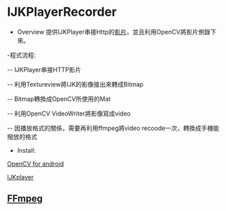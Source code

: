 # IJKPlayerRecorder

- Overview
提供IJKPlayer串接Http的[影片](http://commondatastorage.googleapis.com/gtv-videos-bucket/sample/BigBuckBunny.mp4)，並且利用OpenCV將影片側錄下來。

-程式流程:

-- IJKPlayer串接HTTP影片

-- 利用Textureview將IJK的影像接出來轉成Bitmap

-- Bitmap轉換成OpenCV所使用的Mat

-- 利用OpenCV VideoWriter將影像寫成video

-- 因播放格式的關係，需要再利用ffmpeg將video recoode一次，轉換成手機能撥放的格式

- Install:

[OpenCV for android](https://www.mdeditor.tw/pl/pYbq/zh-tw)

[IJKplayer](https://www.jianshu.com/p/c5d972ab0309)

[FFmpeg](https://github.com/tanersener/mobile-ffmpeg)
---



